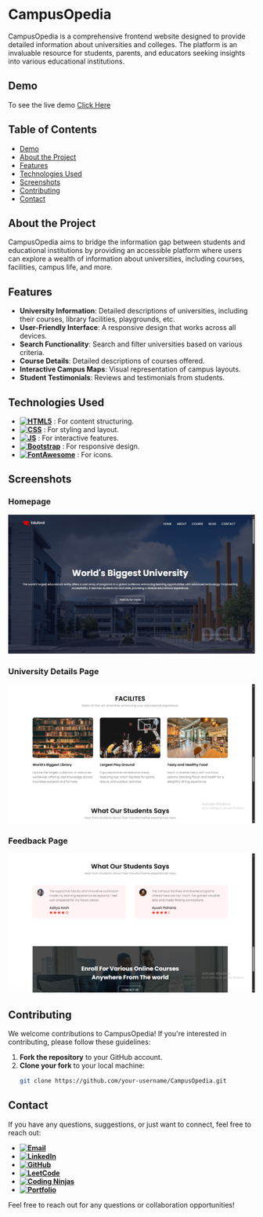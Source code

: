 # CampusOpedia

CampusOpedia is a comprehensive frontend website designed to provide detailed information about universities and colleges. The platform is an invaluable resource for students, parents, and educators seeking insights into various educational institutions.

## Demo

To see the live demo [Click Here](https://1622vishal.github.io/CampusOpedia/)

## Table of Contents

- [Demo](#demo)
- [About the Project](#about-the-project)
- [Features](#features)
- [Technologies Used](#technologies-used)
- [Screenshots](#screenshots)
- [Contributing](#contributing)
- [Contact](#contact)

## About the Project

CampusOpedia aims to bridge the information gap between students and educational institutions by providing an accessible platform where users can explore a wealth of information about universities, including courses, facilities, campus life, and more.

## Features

- **University Information**: Detailed descriptions of universities, including their courses, library facilities, playgrounds, etc.
- **User-Friendly Interface**: A responsive design that works across all devices.
- **Search Functionality**: Search and filter universities based on various criteria.
- **Course Details**: Detailed descriptions of courses offered.
- **Interactive Campus Maps**: Visual representation of campus layouts.
- **Student Testimonials**: Reviews and testimonials from students.

## Technologies Used

- **[![HTML5](https://img.shields.io/badge/HTML5-E34F26?style=for-the-badge&logo=html5&logoColor=white)]()** : For content structuring.
- **[![CSS](https://img.shields.io/badge/CSS3-1572B6?style=for-the-badge&logo=css3&logoColor=white)]()** : For styling and layout.
- **[![JS](https://img.shields.io/badge/JavaScript-323330?style=for-the-badge&logo=javascript&logoColor=F7DF1E)]()** : For interactive features.
- **[![Bootstrap](https://img.shields.io/badge/Bootstrap-563D7C?style=for-the-badge&logo=bootstrap&logoColor=white)]()** : For responsive design.
- **[![FontAwesome](https://img.shields.io/badge/FontAwesome-5.15.4-blue?style=for-the-badge&logo=font-awesome)]()** : For icons.

## Screenshots

### Homepage
![CampusOpedia Homepage](img/ss/homepage.png)

### University Details Page
![University Details](img/ss/details.png)

### Feedback Page
![Feedback](img/ss/feedback.png)

## Contributing

We welcome contributions to CampusOpedia! If you're interested in contributing, please follow these guidelines:

1. **Fork the repository** to your GitHub account.
2. **Clone your fork** to your local machine:
   ```bash
   git clone https://github.com/your-username/CampusOpedia.git

## Contact

If you have any questions, suggestions, or just want to connect, feel free to reach out:

- **[![Email](https://img.shields.io/badge/Email-vishalyadav82738%40gmail.com-brightgreen?style=for-the-badge&logo=gmail&logoColor=white)](mailto:vishalyadav82738@gmail.com)** 
- **[![LinkedIn](https://img.shields.io/badge/LinkedIn-0077B5?style=for-the-badge&logo=linkedin&logoColor=white)](https://www.linkedin.com/in/vishal-yadav-347275225/)**
- **[![GitHub](https://img.shields.io/badge/GitHub-100000?style=for-the-badge&logo=github&logoColor=white)](https://github.com/1622vishal)**
- **[![LeetCode](https://img.shields.io/badge/-LeetCode-FFA116?style=for-the-badge&logo=LeetCode&logoColor=black)](https://leetcode.com/u/vishalyadav1622/)**
- **[![Coding Ninjas](https://img.shields.io/badge/coding%20ninjas-DD6620?style=for-the-badge&logo=codingninjas&logoColor=white)](https://www.naukri.com/code360/profile/f9f808ea-e62e-455e-a72b-65035bdc4ea1)**
- **[![Portfolio](https://img.shields.io/badge/website-000000?style=for-the-badge&logo=About.me&logoColor=white)](https://personal-portfoliovishal.netlify.app)**

Feel free to reach out for any questions or collaboration opportunities!


